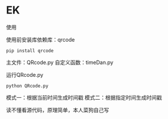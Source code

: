 # EK
使用

使用前安装库依赖库：qrcode
~~~
pip install qrcode
~~~

主文件：QRcode.py
自定义函数：timeDan.py

运行QRcode.py
~~~
python QRcode.py
~~~

模式一：根据当前时间生成时间戳
模式二：根据指定时间生成时间戳

读不懂看源代码，原理简单，本人菜狗自己写

